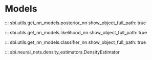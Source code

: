 # Models

::: sbi.utils.get_nn_models.posterior_nn
      show_object_full_path: true

::: sbi.utils.get_nn_models.likelihood_nn
      show_object_full_path: true

::: sbi.utils.get_nn_models.classifier_nn
      show_object_full_path: true

::: sbi.neural_nets.density_estimators.DensityEstimator
